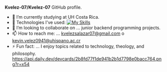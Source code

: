 **Kvelez-07/Kvelez-07** GitHub profile.
- 🔭 I’m currently studying at UH Costa Rica.
- 🌱 Technologies I've used: 
[![My Skills](https://skillicons.dev/icons?i=js,html,css,cs,nodejs,tailwind,php,StackOverflow,npm,mysql,linux,java,jquery,go,git,github,bash,anaconda,py,ts,vim,visualstudio,vscode,windows)](https://skillicons.dev)
- 👯 I’m looking to collaborate on ... junior backend programming projects.
- 📫 How to reach me: ... kvelezsalazar07@gmail.com o kevin.velez0941@uhispano.ac.cr
- ⚡ Fun fact: ... I enjoy topics related to technology, theology, and philosophy.
https://api.daily.dev/devcards/2b8fd77f1de941b2b1d7798e0bacc764.png?r=x54
<!--
**Kvelez-07/Kvelez-07** GitHub profile.

- 🔭 I’m currently studying at UH Costa Rica.
- 🌱 I’m currently learning ... Python, Vim, Git, Go, and C#.
- 👯 I’m looking to collaborate on ... junior backend programming projects.
- 📫 How to reach me: ... kvelezsalazar07@gmail.com
- ⚡ Fun fact: ... I enjoy topics related to theology and philosophy.
-->
